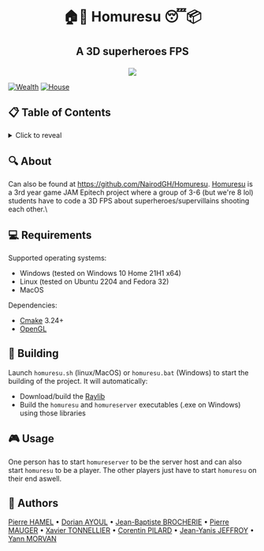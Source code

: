 # <p align="center">🏠🚫 Homuresu 😴📦</p>

## <p align="center">A 3D superheroes FPS</p>

<p align="center">
  <a href="https://en.wikipedia.org/wiki/Homelessness">
  <img src="https://cdn.discordapp.com/attachments/1073630614860865596/1073665301574590464/grid_0.jpg">
</p>

<p align="center">

  [![Wealth](https://github.com/NairodGH/Homuresu/actions/workflows/wealth.yml/badge.svg)](https://github.com/NairodGH/Homuresu/actions/workflows/wealth.yml)
  [![House](https://github.com/NairodGH/Homuresu/actions/workflows/house.yml/badge.svg)](https://github.com/NairodGH/Homuresu/actions/workflows/house.yml)

</p>

## 📋 Table of Contents
<details>
<summary>Click to reveal</summary>

- [About](#-about)
- [Requirements](#-requirements)
- [Building](#-building)
- [Usage](#-usage)
- [Authors](#-authors)

</details>

## 🔍 About

Can also be found at https://github.com/NairodGH/Homuresu.
[Homuresu](https://en.wikipedia.org/wiki/Homelessness) is a 3rd year game JAM Epitech project where a group of 3-6 (but we're 8 lol) students have to code a 3D FPS about superheroes/supervillains shooting each other.\

## 💻 Requirements

Supported operating systems:
- Windows (tested on Windows 10 Home 21H1 x64)
- Linux (tested on Ubuntu 2204 and Fedora 32)
- MacOS

Dependencies:
- [Cmake](https://cmake.org/download/) 3.24+
- [OpenGL](https://www.opengl.org/)

## 🔧 Building

Launch `homuresu.sh` (linux/MacOS) or `homuresu.bat` (Windows) to start the building of the project.
It will automatically:
- Download/build the [Raylib](https://www.raylib.com/)
- Build the `homuresu` and `homureserver` executables (.exe on Windows) using those libraries

## 🎮 Usage

One person has to start `homureserver` to be the server host and can also start `homuresu` to be a player.
The other players just have to start `homuresu` on their end aswell.

## 🤝 Authors

[Pierre HAMEL](https://github.com/pierre1754) • [Dorian AYOUL](https://github.com/NairodGH) • [Jean-Baptiste BROCHERIE](https://github.com/Parumezan) • [Pierre MAUGER](https://github.com/PierreMauger) • [Xavier TONNELLIER](https://github.com/XavTo) • [Corentin PILARD](https://github.com/CorenTrain) • [Jean-Yanis JEFFROY](https://github.com/JGrecLeVrai) • [Yann MORVAN](https://github.com/YannMorvan)
